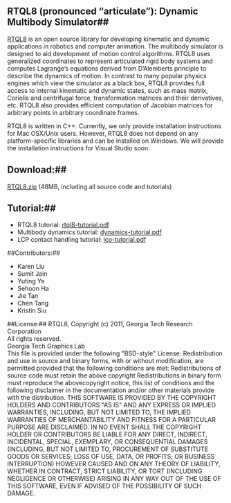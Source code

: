 ## RTQL8 (pronounced “articulate”): Dynamic Multibody Simulator##

<a href="http://www.cc.gatech.edu/~karenliu/RTQL8.html">RTQL8</a> is an open source library for developing kinematic and dynamic applications in robotics and computer animation. The multibody simulator is designed to aid development of motion control algorithms. RTQL8 uses generalized coordinates to represent articulated rigid body systems and computes Lagrange’s equations derived from D’Alemberts principle to describe the dynamics of motion. In contrast to many popular physics engines which view the simulator as a black box, RTQL8 provides full access to internal kinematic and dynamic states, such as mass matrix, Coriolis and centrifugal force, transformation matrices and their derivatives, etc. RTQL8 also provides efficient computation of Jacobian matrices for arbitrary points in arbitrary coordinate frames.

RTQL8 is written in C++. Currently, we only provide installation instructions for Mac OSX/Unix users. However, RTQL8 does not depend on any platform-specific libraries and can be installed on Windows. We will provide the installation instructions for Visual Studio soon.

## Download:##
<a href="http://www.cc.gatech.edu/~karenliu/RTQL8_files/RTQL8.zip">RTQL8.zip</a> (48MB, including all source code and tutorials)

## Tutorial:##
* RTQL8 tutorial: <a href="http://www.cc.gatech.edu/~karenliu/RTQL8_files/rtql8-tutorial.pdf">rtql8-tutorial.pdf</a>
* Multibody dynamics tutorial: <a href="http://www.cc.gatech.edu/~karenliu/RTQL8_files/dynamics-tutorial.pdf">dynamics-tutorial.pdf</a>
* LCP contact handling tutorial: <a href="http://www.cc.gatech.edu/~karenliu/RTQL8_files/lcp-tutorial.pdf">lcp-tutorial.pdf</a>

##Contributors:##
* Karen Liu
* Sumit Jain
* Yuting Ye
* Sehoon Ha
* Jie Tan
* Chen Tang
* Kristin Siu

##License:##
RTQL8, Copyright (c) 2011, Georgia Tech Research Corporation</br>
All rights reserved.<br/>
Georgia Tech Graphics Lab<br/>
This file is provided under the following "BSD-style" License:
Redistribution and use in source and binary forms, with or without modification, are permitted provided that the following conditions are met:
Redistributions of source code must retain the above copyright
Redistributions in binary form must reproduce the abovecopyright notice, this list of conditions and the following disclaimer in the documentation and/or other materials provide with the distribution.
THIS SOFTWARE IS PROVIDED BY THE COPYRIGHT HOLDERS AND CONTRIBUTORS "AS IS" AND ANY EXPRESS OR IMPLIED WARRANTIES, INCLUDING, BUT NOT LIMITED TO, THE IMPLIED WARRANTIES OF MERCHANTABILITY AND FITNESS FOR A PARTICULAR PURPOSE ARE DISCLAIMED. IN NO EVENT SHALL THE COPYRIGHT HOLDER OR CONTRIBUTORS BE LIABLE FOR ANY DIRECT, INDIRECT, INCIDENTAL, SPECIAL, EXEMPLARY, OR CONSEQUENTIAL DAMAGES (INCLUDING, BUT NOT  LIMITED TO, PROCUREMENT OF SUBSTITUTE GOODS OR SERVICES; LOSS OF USE, DATA, OR PROFITS; OR BUSINESS INTERRUPTION) HOWEVER CAUSED AND ON ANY THEORY OF LIABILITY, WHETHER IN CONTRACT, STRICT LIABILITY, OR TORT (INCLUDING NEGLIGENCE OR OTHERWISE) ARISING IN ANY WAY OUT OF THE USE OF THIS SOFTWARE, EVEN IF ADVISED OF THE POSSIBILITY OF SUCH DAMAGE.


